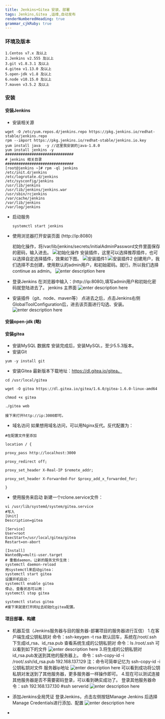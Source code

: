 ```yaml
---
title: Jenkins+Gitea 安装、部署
tags: Jenkins,Gitea ,运维,自动发布
renderNumberedHeading: true
grammar_cjkRuby: true
---
```

### 环境及版本
	1.Centos v7.x 及以上
	2.Jenkins v2.555 及以上
	3.git v1.8.3.1 及以上
	4.gitea v1.13.0 及以上
	5.open-jdk v1.8 及以上
	6.node v10.15.0 及以上
	7.maven v3.5.2 及以上
	
### 安装

#### 安装Jenkins
- 安装相关源
  
``` sh?linenums
wget -O /etc/yum.repos.d/jenkins.repo https://pkg.jenkins.io/redhat-stable/jenkins.repo
rpm --import https://pkg.jenkins.io/redhat-stable/jenkins.io.key
yum install java  -y //这里我安装的java-1.8.0
yum install jenkins -y 
###############################
# jenkins 相关目录
###############################
[root@jenkins ~]# rpm -ql jenkins
/etc/init.d/jenkins
/etc/logrotate.d/jenkins
/etc/sysconfig/jenkins
/usr/lib/jenkins
/usr/lib/jenkins/jenkins.war
/usr/sbin/rcjenkins
/var/cache/jenkins
/var/lib/jenkins
/var/log/jenkins
```

- 启动服务
  ``` sh?|linenums
  systemctl start jenkins
  ```
- 使用浏览器打开安装页面 (http://ip:8080)
  
  初始化操作，将/var/lib/jenkins/secrets/initialAdminPassword文件里面保存的密码，输入进去。
  ![初始化操作](./images/1610003559300.png)
  安装插件，这里可以选择推荐插件，也可以选择自定选择插件，效果如下图。
  ![安装插件1](./images/1610003721043.png)
  ![安装插件2](./images/1610003768351.png)
  创建用户，我们选择不去创建，使用默认的admin用户，和初始密码。就行。所以我们选择continue as admin。
  ![enter description here](./images/1610003928796.png)
- 登录Jenkins
  在浏览器中输入：(http://ip:8080),填写admin用户和初始化密码就登陆进去了。
  jenkins 主界面
  ![enter description here](./images/1610004034070.png)
- 安装插件（git、node、maven等）
  点进去之后，点击Jenkins右侧GlobalToolConfiguration后，进去该页面进行勾选、安装。
 ![enter description here](./images/1610004377152.png)
 
 #### 安装open-jdk (略)
 
 #### 安装gitea
 - 安装MySQL 数据库
   安装完成后，安装MySQL，至少5.5.3版本。
 - 安装Git
   

``` sh?linenums
yum -y install git
```

 - 安装Gitea
	   最新版本下载地址：https://dl.gitea.io/gitea。

``` sh?linenums
cd /usr/local/gitea

wget -O gitea https://dl.gitea.io/gitea/1.6.0/gitea-1.6.0-linux-amd64

chmod +x gitea

./gitea web
```
	接下来打开http://ip:3000即可。
 - 域名访问
   如果想用域名访问，可以用Nginx反代。反代配置为：
   

``` sh?linenums
#在配置文件里添加

location / {

proxy_pass http://localhost:3000

proxy_redirect off;

proxy_set_header X-Real-IP $remote_addr;

proxy_set_header X-Forwarded-For $proxy_add_x_forwarded_for;

}
```

 - 使用服务来启动
   新建一个rclone.service文件：
``` sh?linenums
vi /usr/lib/systemd/system/gitea.service
#写入
[Unit]
Description=gitea

[Service]
User=root
ExecStart=/usr/local/gitea/gitea
Restart=on-abort

[Install]
WantedBy=multi-user.target
# 重载daemon，让新的服务文件生效：
systemctl daemon-reload
用systemctl来启动gitea：
systemctl start gitea
设置开机启动：
systemctl enable gitea
停止、查看状态可以用：
systemctl stop gitea

systemctl status gitea
#接下来就是打开网址去初始化gitea配置。
```
#### 项目部署、构建
- 机器互信（Jenkins服务器与目的服务器-部署项目的服务器进行互信）
  1.在客户端生成公钥私钥对
  命令：ssh-keygen -t rsa
  默认回车，系统在/root/.ssh下生成id_rsa、id_rsa.pub
  查看系统生成的公钥私钥对
  命令：ls /root/.ssh
  可以看到如下的文件
  ![enter description here](./images/1610008231213.png)
  3.将生成的公钥私钥对id_rsa.pub发送到其他的服务器上。
  命令：ssh-copy-id -i /root/.ssh/id_rsa.pub 192.168.137.129 
  注：命令可简单记忆为 ssh-copy-id -i 公钥私钥对文件 服务器ip地址
  ![enter description here](./images/1610008260686.png)
  可以看到成功将公钥私钥对发送到了其他服务器，更多服务器一样操作即可。
  4.现在可以测试连接其他服务器是否不需要密码登录，可以看到确实成功了。
  登录其他服务器命令：ssh 192.168.137.130     #ssh serverid
  ![enter description here](./images/1610008295076.png)
- 添加Jenkins全局凭证
  登录Jenkins，点击左侧按钮Manage Jenkins 后选择Manage Credentials进行添加、配置
  ![enter description here](./images/1610008708020.png)
  
- 